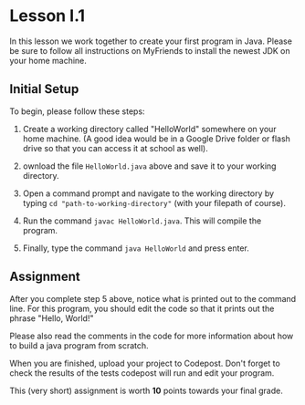 

# Lesson I.1 #


In this lesson we work together to create your first program in Java.
Please be sure to follow all instructions on MyFriends to install the
newest JDK on your home machine.

## Initial Setup ##

To begin, please follow these steps:

1. Create a working directory called "HelloWorld" somewhere on your home machine.
(A good idea would be in a Google Drive folder or flash drive so that you can access
it at school as well).

2. ownload the file `HelloWorld.java` above and save it to your working directory.

3. Open a command prompt and navigate to the working directory by typing
`cd "path-to-working-directory"` (with your filepath of course).

4. Run the command `javac HelloWorld.java`. This will compile the program.

5. Finally, type the command `java HelloWorld` and press enter.

## Assignment ##

After you complete step 5 above, notice what is printed out to the command line.
For this program, you should edit the code so that it prints out the phrase
"Hello, World!"

Please also read the comments in the code for more information about how to build
a java program from scratch.

When you are finished, upload your project to Codepost. Don't forget to check the
results of the tests codepost will run and edit your program.

This (very short) assignment is worth **10** points towards your final grade.

